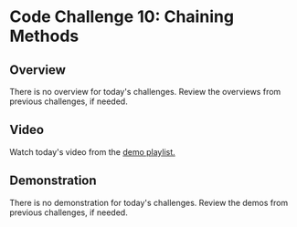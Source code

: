 # Code Challenge 10: Chaining Methods

## Overview

There is no overview for today's challenges. Review the overviews from previous challenges, if needed.

## Video

Watch today's video from the [demo playlist.](https://www.youtube.com/playlist?list=PLVngfM2hsbi-L6G8qlWd8RyRbuTamHt3k)

## Demonstration

There is no demonstration for today's challenges. Review the demos from previous challenges, if needed.